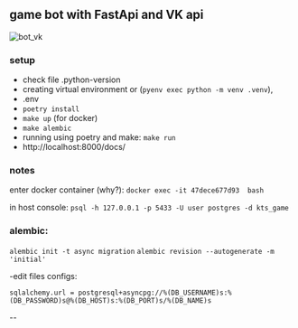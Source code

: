 ## game bot with FastApi and VK api

![bot_vk](https://github.com/user-attachments/assets/d19d9be1-2d9d-45c4-ad60-bef6717ed6a6)


### setup
- check file .python-version
- creating virtual environment or (`pyenv exec python -m venv .venv`), 
- .env
- `poetry install`
- `make up` (for docker)
- `make alembic`
- running using poetry and make: `make run`
- http://localhost:8000/docs/


### notes
enter docker container (why?):
`docker exec -it 47dece677d93  bash`

in host console:
`psql -h 127.0.0.1 -p 5433 -U user postgres -d kts_game`


### alembic:

`alembic init -t async migration`
`alembic revision --autogenerate -m 'initial'`


-edit files configs:

`sqlalchemy.url = postgresql+asyncpg://%(DB_USERNAME)s:%(DB_PASSWORD)s@%(DB_HOST)s:%(DB_PORT)s/%(DB_NAME)s`

--

